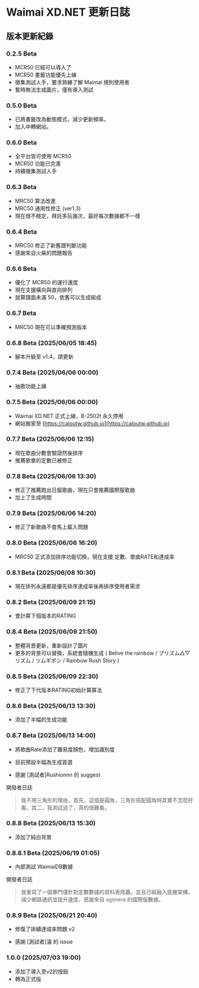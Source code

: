 # Waimai XD.NET 更新日誌

## 版本更新紀錄

### 0.2.5 Beta
- MCR50 已經可以導入了
- MCR50 書籤功能優先上線
- 徵集測試人手，要求熟練了解 Maimai 規則使用者
- 暫時無法生成圖片，僅有導入測試

### 0.5.0 Beta
- 已將書籤改為動態模式，減少更新頻率。
- 加入中轉網站。

### 0.6.0 Beta
- 全平台皆可使用 MCR50
- MCR50 功能已完善
- 持續徵集測試人手

### 0.6.3 Beta
- MRC50 算法改進
- MRC50 通用性修正 (ver1.3)
- 現在很不穩定，拜託多玩幾次，最好每次數據都不一樣

### 0.6.4 Beta
- MRC50 修正了新舊譜判斷功能
- 感謝來自火柴的問題報告

### 0.6.6 Beta
- 優化了 MCR50 的運行速度
- 現在支援橫向與直向排列
- 就算譜面未滿 50，依舊可以生成組成

### 0.6.7 Beta
- MRC50 現在可以準確預測版本

### 0.6.8 Beta (2025/06/05 18:45)
- 腳本升級至 v1.4，請更新

### 0.7.4 Beta (2025/06/06 00:00)
- 抽歌功能上線

### 0.7.5 Beta (2025/06/06 00:00)
- Waimai XD.NET 正式上線，B-2502t 永久停用
- 網站搬家至 [https://caloutw.github.io](https://caloutw.github.io)

### 0.7.7 Beta (2025/06/06 12:15)
- 現在歌曲分數會驗證然後排序
- 推薦歌單的定數已被修正

### 0.7.8 Beta (2025/06/06 13:30)
- 修正了推薦跑出日服歌曲，現在只會推薦國際服歌曲
- 加上了生成時間

### 0.7.9 Beta (2025/06/06 14:20)
- 修正了新歌曲不會馬上載入問題

### 0.8.0 Beta (2025/06/06 16:20)
- MRC50 正式添加排序功能切換，現在支援 定數、歌曲RATE和達成率

### 0.8.1 Beta (2025/06/08 10:30)
- 現在排列永遠都是優先排序達成率後再排序使用者需求

### 0.8.2 Beta (2025/06/09 21:15)
- 會計算下個版本的RATING

### 0.8.4 Beta (2025/06/09 21:50)
- 整體背景更新，重新設計了圖片
- 更多的背景可以替換，系統會隨機生成 ( Belive the rainbow / プリズム△▽リズム / ツムギボシ / Rainbow Rush Story )

### 0.8.5 Beta (2025/06/09 22:30)
- 修正了下代版本RATING初始計算算法

### 0.8.6 Beta (2025/06/13 13:30)
- 添加了半幅的生成功能

### 0.8.7 Beta (2025/06/13 14:00)
- 將歌曲Rate添加了難易度顏色，增加識別度
- 目前預設半幅為生成首選

- 感謝 [測試者]Rushionnn 的 suggest
  
開發者日誌
> 我不用三角形的理由，首先，這個是圓角，三角形搭配圓角時其實不怎麼好看，其二，我測試過了，真的很難看。

### 0.8.8 Beta (2025/06/13 15:30)
- 添加了純白背景

### 0.8.8.1 Beta (2025/06/19 01:05)
- 內部測試 WaimaiDB數據

開發者日誌
> 我重寫了一個專門僅針對定數數據的資料表爬蟲，並且已經融入底層架構，減少網路通訊並提升速度，感謝來自 sgimera 的國際版數據。

### 0.8.9 Beta (2025/06/21 20:40)
- 修復了排續達成率問題 v2

- 感謝 [測試者]濬 的 issue

### 1.0.0 (2025/07/03 19:00)
- 添加了導入至v2的按鈕
- 轉為正式版
